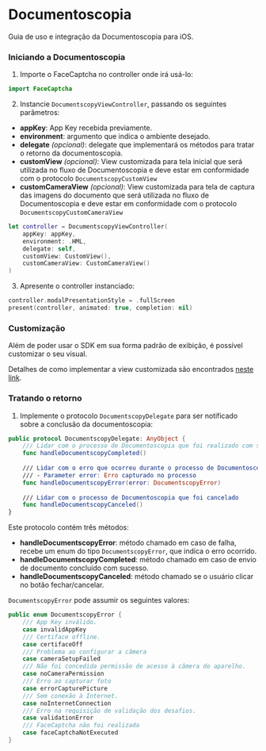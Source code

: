 # Documentoscopia

Guia de uso e integração da Documentoscopia para iOS.

### Iniciando a Documentoscopia

1. Importe o FaceCaptcha no controller onde irá usá-lo:
```swift
import FaceCaptcha
```

2. Instancie `DocumentscopyViewController`, passando os seguintes parâmetros:
- **appKey**: App Key recebida previamente.
- **environment**: argumento que indica o ambiente desejado.
- **delegate** *(opcional)*: delegate que implementará os métodos para tratar o retorno da documentoscopia.
- **customView** *(opcional)*: View customizada para tela inicial que será utilizada no fluxo de Documentoscopia 
e deve estar em conformidade com o protocolo `DocumentscopyCustomView`
- **customCameraView** *(opcional)*: View customizada para tela de captura das imagens do documento que será 
utilizada no fluxo de Documentoscopia e deve estar em conformidade com o protocolo `DocumentscopyCustomCameraView`
```swift
let controller = DocumentscopyViewController(
    appKey: appKey, 
    environment: .HML,
    delegate: self, 
    customView: CustomView(),
    customCameraView: CustomCameraView()
)
```

3. Apresente o controller instanciado:
```swift
controller.modalPresentationStyle = .fullScreen
present(controller, animated: true, completion: nil)
```

### Customização

Além de poder usar o SDK em sua forma padrão de exibição, é possível customizar o seu visual.

Detalhes de como implementar a view customizada são encontrados [neste link](Documentscopy-CustomView.md).

### Tratando o retorno

1. Implemente o protocolo `DocumentscopyDelegate` para ser notificado sobre a conclusão da documentoscopia:
```swift
public protocol DocumentscopyDelegate: AnyObject {
    /// Lidar com o processo de Documentoscopia que foi realizado com sucesso
    func handleDocumentscopyCompleted()
    
    /// Lidar com o erro que ocorreu durante o processo de Documentoscopia
    /// - Parameter error: Erro capturado no processo
    func handleDocumentscopyError(error: DocumentscopyError)
    
    /// Lidar com o processo de Documentoscopia que foi cancelado
    func handleDocumentscopyCanceled()
}
```

Este protocolo contém três métodos:

- **handleDocumentscopyError**: método chamado em caso de falha, recebe um enum do tipo `DocumentscopyError`, que indica o erro ocorrido.
- **handleDocumentscopyCompleted**: método chamado em caso de envio de documento concluído com sucesso.
- **handleDocumentscopyCanceled**: método chamado se o usuário clicar no botão fechar/cancelar.

`DocumentscopyError` pode assumir os seguintes valores:
```swift
public enum DocumentscopyError {
    /// App Key inválido.
    case invalidAppKey
    /// Certiface offline.
    case certifaceOff
    /// Problema ao configurar a câmera
    case cameraSetupFailed
    /// Não foi concedida permissão de acesso à câmera do aparelho.
    case noCameraPermission
    /// Erro ao capturar foto
    case errorCapturePicture
    /// Sem conexão à Internet.
    case noInternetConnection
    /// Erro na requisição de validação dos desafios.
    case validationError
    /// FaceCaptcha não foi realizada
    case faceCaptchaNotExecuted
}
```
